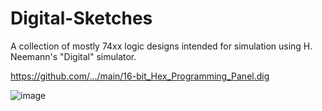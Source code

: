 # Digital-Sketches
A collection of mostly 74xx logic designs intended for simulation using H. Neemann's "Digital" simulator.

https://github.com/.../main/16-bit_Hex_Programming_Panel.dig

![image](https://user-images.githubusercontent.com/758847/203373281-0367bab2-69e2-4a72-b1b7-77d35f245774.png)

